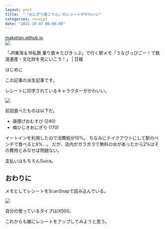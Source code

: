 ```yaml
---
layout: post
title:  "「おにぎり屋こりん」のレシートがかわいい"
categories: receipt
date: "2021-10-07 00:00:00"
---
```



<div class="card">
  <a href="https://makietan.github.io/game/railway/2021/09/24/report.html"></a>
  <div class="card__header">
    <a href="https://makietan.github.io/game/railway/2021/09/24/report.html">makietan.github.io</a>
  </div>
  <div class="card__image">
    <img src="https://makietan.github.io/assets/thumbnail/2021-09-24-report/15-59-48.png">
  </div>
  <div class="card__title">
    <p>「JR東海＆16私鉄 乗り鉄☆たびきっぷ」で行く駅メモ「うなぴっぴごー！で鉄道遺産・文化財を見にいこう！」 | 日報</p>
  </div>
  <div class="card__description">
    <p>はじめに</p>
  </div>
</div>


この記事の派生記事です。

レシートに印字されているキャラクターがかわいい。


<div class="trim">
  <div class="trim__item">
    <a href="{{ site.url }}/assets/images/2021-10-07-report/15-06-37.png">
      <img class="one" src="{{ site.url }}/assets/thumbnail/2021-10-07-report/15-06-37.png">
    </a>
  </div>
</div>


前回食べたものは以下だ。

- 唐揚げおむすび (240)
- 梅ひじきおにぎり (170)

イートインを利用したので消費税が10%。
ちなみにテイクアウトにして駅のベンチで食べると8%...。
だが、店内がガラガラで無料の水があったから2%はその費用とみなせば問題ない。

支払いはもちろんSuica。

## おわりに

メモとしてレシートをScanSnapで読み込んでいる。

<a href="https://www.amazon.co.jp/%E5%AF%8C%E5%A3%AB%E9%80%9A-ScanSnap-iX500-A4-%E4%B8%A1%E9%9D%A2/dp/B00T2B5L52?__mk_ja_JP=%E3%82%AB%E3%82%BF%E3%82%AB%E3%83%8A&dchild=1&keywords=ScanSnap+iX500&qid=1632895845&s=computers&sr=1-4&linkCode=li3&tag=infirmaria112-22&linkId=922aa0d4e1722f4a11066193c4b834cc&language=ja_JP&ref_=as_li_ss_il" target="_blank"><img border="0" src="//ws-fe.amazon-adsystem.com/widgets/q?_encoding=UTF8&ASIN=B00T2B5L52&Format=_SL250_&ID=AsinImage&MarketPlace=JP&ServiceVersion=20070822&WS=1&tag=infirmaria112-22&language=ja_JP" ></a><img src="https://ir-jp.amazon-adsystem.com/e/ir?t=infirmaria112-22&language=ja_JP&l=li3&o=9&a=B00T2B5L52" width="1" height="1" border="0" alt="" style="border:none !important; margin:0px !important;" />

自分の使っているタイプはiX500。

これからも雑にレシートをアップしてみようと思う。
